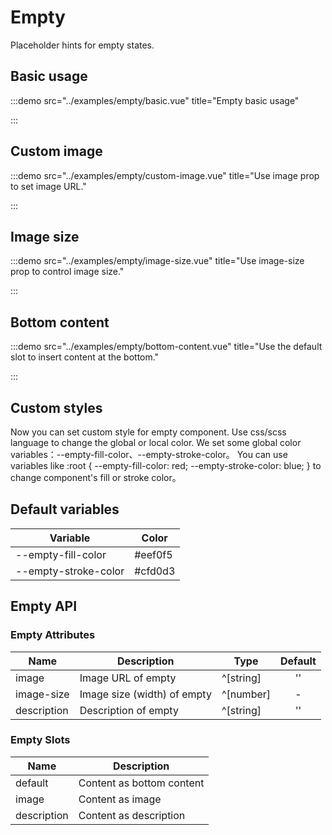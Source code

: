 # Empty

Placeholder hints for empty states.

## Basic usage

:::demo src="../examples/empty/basic.vue" title="Empty basic usage"

:::

## Custom image

:::demo src="../examples/empty/custom-image.vue" title="Use image prop to set image URL."

:::

## Image size

:::demo src="../examples/empty/image-size.vue" title="Use image-size prop to control image size."

:::

## Bottom content

:::demo src="../examples/empty/bottom-content.vue" title="Use the default slot to insert content at the bottom."

:::

## Custom styles

Now you can set custom style for empty component. Use css/scss language to change the global or local color. We set some global color variables：--empty-fill-color、--empty-stroke-color。 You can use variables like :root { --empty-fill-color: red; --empty-stroke-color: blue; } to change component's fill or stroke color。

## Default variables

| Variable | Color |
| ------ | ---- |
| --empty-fill-color | #eef0f5 |
| --empty-stroke-color | #cfd0d3 |

## Empty API

### Empty Attributes

| Name | Description | Type | Default |
| ------ | ---- | ---- | :----: |
| image | Image URL of empty | ^[string] | '' |
| image-size | Image size (width) of empty | ^[number] | - |
| description | Description of empty | ^[string] | '' |

### Empty Slots

| Name | Description |
| ------ | ---- |
| default | Content as bottom content |
| image | Content as image |
| description | Content as description |
